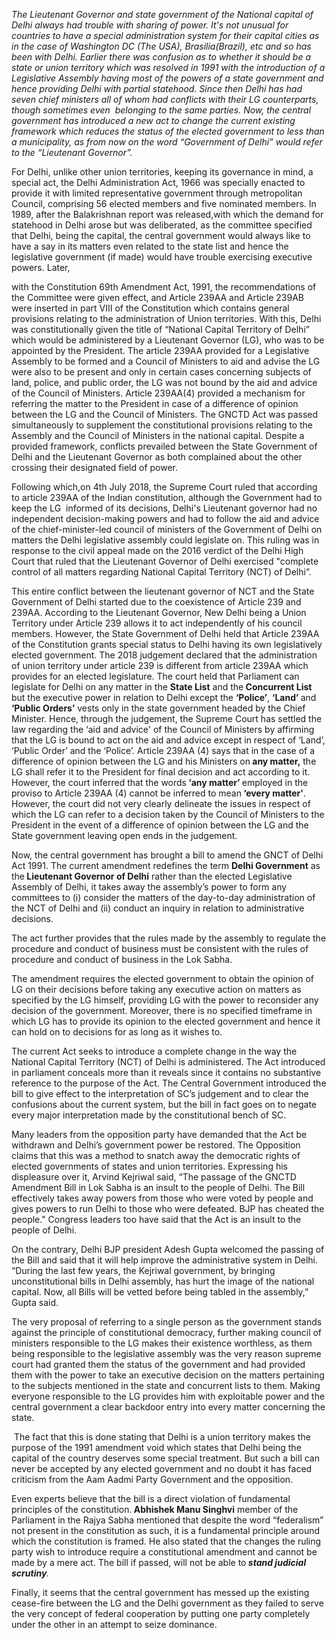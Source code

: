 <p><!-- wp:paragraph --></p>
<p><em>The Lieutenant Governor and state government of the National capital of Delhi always had trouble with sharing of power. It's not unusual for countries to have a special administration system for their capital cities as in the case of Washington DC (The USA), Brasilia(Brazil), etc and so has been with Delhi. Earlier there was confusion as to whether it should be a state or union territory which was resolved in 1991 with the introduction of a Legislative Assembly having most of the powers of a state government and hence providing Delhi with partial statehood. Since then Delhi has had seven chief ministers all of whom had conflicts with their LG counterparts, though sometimes even&nbsp; belonging to the same parties. Now, the central government has introduced a new act to change the current existing framework which reduces the status of the elected government to less than a municipality, as from now on the word “Government of Delhi” would refer to the “Lieutenant Governor”.</em></p>
<p><!-- /wp:paragraph --></p>
<p><!-- wp:paragraph --></p>
<p>For Delhi, unlike other union territories, keeping its governance in mind, a special act, the Delhi Administration Act, 1966 was specially enacted to provide it with limited representative government through metropolitan Council, comprising 56 elected members and five nominated members. In 1989, after the Balakrishnan report was released,with which the demand for statehood in Delhi arose but was deliberated, as the committee specified that Delhi, being the capital, the central government would always like to have a say in its matters even related to the state list and hence the legislative government (if made) would have trouble exercising executive powers. Later,&nbsp;</p>
<p><!-- /wp:paragraph --></p>
<p><!-- wp:paragraph --></p>
<p>with the Constitution 69th Amendment Act, 1991, the recommendations of the Committee were given effect, and Article 239AA and Article 239AB were inserted in part VIII of the Constitution which contains general provisions relating to the administration of Union territories. With this, Delhi was constitutionally given the title of “National Capital Territory of Delhi” which would be administered by a Lieutenant Governor (LG), who was to be appointed by the President. The article 239AA provided for a Legislative Assembly to be formed and a Council of Ministers to aid and advise the LG were also to be present and only in certain cases concerning subjects of land, police, and public order, the LG was not bound by the aid and advice of the Council of Ministers. Article 239AA(4) provided a mechanism for referring the matter to the President in case of a difference of opinion between the LG and the Council of Ministers. The GNCTD Act was passed simultaneously to supplement the constitutional provisions relating to the Assembly and the Council of Ministers in the national capital. Despite a provided framework, conflicts prevailed between the State Government of Delhi and the Lieutenant Governor as both complained about the other crossing their designated field of power.</p>
<p><!-- /wp:paragraph --></p>
<p><!-- wp:paragraph --></p>
<p>Following which,on 4th July 2018, the Supreme Court ruled that according to article 239AA of the Indian constitution, although the Government had to keep the LG&nbsp; informed of its decisions, Delhi's Lieutenant governor had no independent decision-making powers and had to follow the aid and advice of the chief-minister-led council of ministers of the Government of Delhi on matters the Delhi legislative assembly could legislate on. This ruling was in response to the civil appeal made on the 2016 verdict of the Delhi High Court that ruled that the Lieutenant Governor of Delhi exercised "complete control of all matters regarding National Capital Territory (NCT) of Delhi”.</p>
<p><!-- /wp:paragraph --></p>
<p><!-- wp:paragraph --></p>
<p>This entire conflict between the lieutenant governor of NCT and the State Government of Delhi started due to the coexistence of Article 239 and 239AA. According to the Lieutenant Governor, New Delhi being a Union Territory under Article 239 allows it to act independently of his council members. However, the State Government of Delhi held that Article 239AA of the Constitution grants special status to Delhi having its own legislatively elected government. The 2018 judgement declared that the administration of union territory under article 239 is different from article 239AA which provides for an elected legislature. The court held that Parliament can legislate for Delhi on any matter in the <strong>State List</strong> and the<strong> Concurrent List</strong> but the executive power in relation to Delhi except the <strong>‘Police’</strong>, <strong>‘Land’ </strong>and <strong>‘Public Orders’</strong> vests only in the state government headed by the Chief Minister. Hence, through the judgement, the Supreme Court has settled the law regarding the ‘aid and advice' of the Council of Ministers by affirming that the LG is bound to act on the aid and advice except in respect of ‘Land’, ‘Public Order’ and the ‘Police’. Article 239AA (4) says that in the case of a difference of opinion between the LG and his Ministers on<strong> any matter,</strong> the LG shall refer it to the President for final decision and act according to it. However, the court inferred that the words<strong> ‘any matter’ </strong>employed in the proviso to Article 239AA (4) cannot be inferred to mean<strong> ‘every matter'</strong>. However, the court did not very clearly delineate the issues in respect of which the LG can refer to a decision taken by the Council of Ministers to the President in the event of a difference of opinion between the LG and the State government leaving open ends in the judgement.</p>
<p><!-- /wp:paragraph --></p>
<p><!-- wp:paragraph --></p>
<p>Now, the central government has brought a bill to amend the GNCT of Delhi Act 1991. The current amendment redefines the term <strong>Delhi Government</strong> as the<strong> Lieutenant Governor of Delhi</strong> rather than the elected Legislative Assembly of Delhi, it takes away the assembly’s power to form any committees to (i) consider the matters of the day-to-day administration of the NCT of Delhi and (ii) conduct an inquiry in relation to administrative decisions.</p>
<p><!-- /wp:paragraph --></p>
<p><!-- wp:paragraph --></p>
<p>The act further provides that the rules made by the assembly to regulate the procedure and conduct of business must be consistent with the rules of procedure and conduct of business in the Lok Sabha.</p>
<p><!-- /wp:paragraph --></p>
<p><!-- wp:paragraph --></p>
<p>The amendment requires the elected government to obtain the opinion of LG on their decisions before taking any executive action on matters as specified by the LG himself, providing LG with the power to reconsider any decision of the government. Moreover, there is no specified timeframe in which LG has to provide its opinion to the elected government and hence it can hold on to decisions for as long as it wishes to.&nbsp;</p>
<p><!-- /wp:paragraph --></p>
<p><!-- wp:paragraph --></p>
<p>The current Act seeks to introduce a complete change in the way the National Capital Territory (NCT) of Delhi is administered. The Act introduced in parliament conceals more than it reveals since it contains no substantive reference to the purpose of the Act. The Central Government introduced the bill to give effect to the interpretation of SC’s judgement and to clear the confusions about the current system, but the bill in fact goes on to negate every major interpretation made by the constitutional bench of SC.&nbsp;&nbsp;</p>
<p><!-- /wp:paragraph --></p>
<p><!-- wp:paragraph --></p>
<p>Many leaders from the opposition party have demanded that the Act be withdrawn and Delhi’s government power be restored. The Opposition claims that this was a method to snatch away the democratic rights of elected governments of states and union territories. Expressing his displeasure over it, Arvind Kejriwal said, “The passage of the GNCTD Amendment Bill in Lok Sabha is an insult to the people of Delhi. The Bill effectively takes away powers from those who were voted by people and gives powers to run Delhi to those who were defeated. BJP has cheated the people." Congress leaders too have said that the Act is an insult to the people of Delhi.</p>
<p><!-- /wp:paragraph --></p>
<p><!-- wp:paragraph --></p>
<p>On the contrary, Delhi BJP president Adesh Gupta welcomed the passing of the Bill and said that it will help improve the administrative system in Delhi. “During the last few years, the Kejriwal government, by bringing unconstitutional bills in Delhi assembly, has hurt the image of the national capital. Now, all Bills will be vetted before being tabled in the assembly,” Gupta said.</p>
<p><!-- /wp:paragraph --></p>
<p><!-- wp:paragraph --></p>
<p>The very proposal of referring to a single person as the government stands against the principle of constitutional democracy, further making council of ministers responsible to the LG makes their existence worthless, as them being responsible to the legislative assembly was the very reason supreme court had granted them the status of the government and had provided them with the power to take an executive decision on the matters pertaining to the subjects mentioned in the state and concurrent lists to them. Making everyone responsible to the LG provides him with exploitable power and the central government a clear backdoor entry into every matter concerning the state.</p>
<p><!-- /wp:paragraph --></p>
<p><!-- wp:paragraph --></p>
<p>&nbsp;The fact that this is done stating that Delhi is a union territory makes the purpose of the 1991 amendment void which states that Delhi being the capital of the country deserves some special treatment. But such a bill can never be accepted by any elected government and no doubt it has faced criticism from the Aam Aadmi Party Government and the opposition.</p>
<p><!-- /wp:paragraph --></p>
<p><!-- wp:paragraph --></p>
<p>Even experts believe that the bill is a direct violation of fundamental principles of the constitution.<strong> Abhishek Manu Singhvi</strong> member of the Parliament in the Rajya Sabha mentioned that despite the word “federalism” not present in the constitution as such, it is a fundamental principle around which the constitution is framed. He also stated that the changes the ruling party wish to introduce require a constitutional amendment and cannot be made by a mere act. The bill if passed, will not be able to<strong><em> stand judicial scrutiny</em></strong><em>.</em></p>
<p><!-- /wp:paragraph --></p>
<p><!-- wp:paragraph --></p>
<p>Finally, it seems that the central government has messed up the existing cease-fire between the LG and the Delhi government as they failed to serve the very concept of federal cooperation by putting one party completely under the other in an attempt to seize dominance.</p>
<p><!-- /wp:paragraph --></p>
